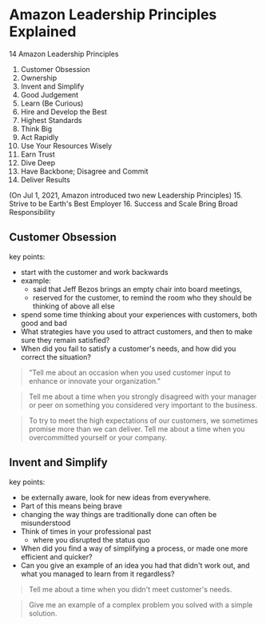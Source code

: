 # Amazon Leadership Principles Explained
14 Amazon Leadership Principles
1. Customer Obsession
2. Ownership
3. Invent and Simplify
4. Good Judgement
5. Learn (Be Curious)
6. Hire and Develop the Best
7. Highest Standards
8. Think Big
9. Act Rapidly
10. Use Your Resources Wisely
11. Earn Trust
12. Dive Deep
13. Have Backbone; Disagree and Commit
14. Deliver Results

(On Jul 1, 2021, Amazon introduced two new Leadership Principles)
15. Strive to be Earth's Best Employer
16. Success and Scale Bring Broad Responsibility

## Customer Obsession
key points:
- start with the customer and work backwards
- example:
    - said that Jeff Bezos brings an empty chair into board meetings, 
    - reserved for the customer, to remind the room who they should be thinking of above all else
- spend some time thinking about your experiences with customers, both good and bad
- What strategies have you used to attract customers, and then to make sure they remain satisfied? 
- When did you fail to satisfy a customer's needs, and how did you correct the situation?

> "Tell me about an occasion when you used customer input to enhance or innovate your organization."

> Tell me about a time when you strongly disagreed with your manager or peer on something you considered very important to the business.

> To try to meet the high expectations of our customers, we sometimes promise more than we can deliver. Tell me about a time when you overcommitted yourself or your company.

## Invent and Simplify
key points:
- be externally aware, look for new ideas from everywhere.
- Part of this means being brave 
- changing the way things are traditionally done can often be misunderstood 
- Think of times in your professional past 
    - where you disrupted the status quo
- When did you find a way of simplifying a process, or made one more efficient and quicker? 
- Can you give an example of an idea you had that didn't work out, and what you managed to learn from it regardless?

> Tell me about a time when you didn't meet customer's needs.

> Give me an example of a complex problem you solved with a simple solution.

## 

